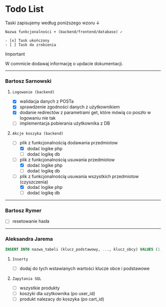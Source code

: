 # Todo List

Taski zapisujemy według poniższego wzoru ↓

```
Nazwa funkcjonalności + (backend/frontend/database) ✓

- [x] Task ukończony
- [ ] Task do zrobienia
```

> [!IMPORTANT]
> W commicie dodawaj informację o updacie dokumentacji.

---

### Bartosz Sarnowski

1. `Logowanie (backend)`

    - [x] walidacja danych z POSTa
    - [x] sprawdzenie zgodności danych z użytkownikiem
    - [x] dodanie redirectów z parametrami get, które mówią co poszło w logowaniu nie tak
    - [ ] implementacja pobierania użytkownika z DB

2. `Akcje koszyka (backend)`

    - [ ] plik z funkcjonalnością dodawania przedmiotow
        - [x] dodać logike php
        - [ ] dodać logikę db
    - [ ] plik z funkcjonalnością usuwania przedmiotow
        - [x] dodać logike php
        - [ ] dodać logikę db
    - [ ] plik z funkcjonalnością usuwania wszystkich przedmiotow (czyszczenia)
        - [x] dodać logike php
        - [ ] dodać logikę db

---

### Bartosz Rymer

- [ ] resetowanie hasła

---

### Aleksandra Jarema

```sql 
INSERT INTO nazwa_tabeli (klucz_podstawowy, ..., klucz_obcy) VALUES (1, ..., 3);
```

1. `Inserty`

   - [ ] dodaj do tych wstawianych wartości klucze obce i podstawowe  

3. `Zapytania SQL`
   
   - [ ] wszystkie produkty
   - [ ] koszyki dla uzytkownika (po user_id)
   - [ ] produkt nalezacy do koszyka (po cart_id)
